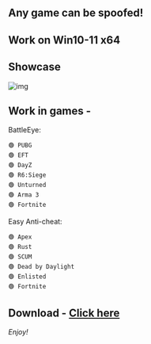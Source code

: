 ## Any game can be spoofed!

## Work on Win10-11 x64

## Showcase

![img](https://github.com/Netrix9999/Oracle-Spoofer/assets/153014913/44f638bf-99cc-4ba4-a34b-4d63f3394cb7)



## Work in games - 

BattleEye:

    🟢 PUBG
    🟢 EFT
    🟢 DayZ
    🟢 R6:Siege
    🟢 Unturned
    🟢 Arma 3
    🟢 Fortnite

Easy Anti-cheat:

    🟢 Apex
    🟢 Rust
    🟢 SCUM
    🟢 Dead by Daylight
    🟢 Enlisted
    🟢 Fortnite


## Download - [Click here](https://github.com/Netrix9999/Oracle-Spoofer/releases/download/hwidspoofer/OracleSpoofer.zip)


*Enjoy!*
